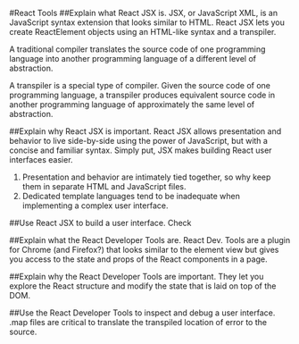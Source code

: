#React Tools
##Explain what React JSX is.
JSX, or JavaScript XML, is an JavaScript syntax extension that looks similar to HTML. React JSX lets you create ReactElement objects using an HTML-like syntax and a transpiler.

A traditional compiler translates the source code of one programming language into another programming language of a different level of abstraction.

A transpiler is a special type of compiler. Given the source code of one programming language, a transpiler produces equivalent source code in another programming language of approximately the same level of abstraction.

##Explain why React JSX is important.
React JSX allows presentation and behavior to live side-by-side using the power of JavaScript, but with a concise and familiar syntax. Simply put, JSX makes building React user interfaces easier.

1. Presentation and behavior are intimately tied together, so why keep them in separate HTML and JavaScript files.
2. Dedicated template languages tend to be inadequate when implementing a complex user interface.

##Use React JSX to build a user interface.
Check

##Explain what the React Developer Tools are.
React Dev. Tools are a plugin for Chrome (and Firefox?) that looks similar to the element view but gives you access to the state and props of the React components in a page.

##Explain why the React Developer Tools are important.
They let you explore the React structure and modify the state that is laid on top of the DOM.


##Use the React Developer Tools to inspect and debug a user interface.
.map files are critical to translate the transpiled location of error to the source.
